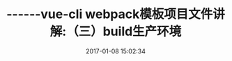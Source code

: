 ---
title: ------vue-cli webpack模板项目文件讲解:（三）build生产环境
date: 2017-01-08 15:02:34
categories: [vue实践]
tags: [vue,webpack]
---